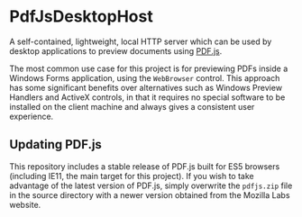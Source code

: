 # PdfJsDesktopHost
A self-contained, lightweight, local HTTP server which can be used by desktop applications to preview documents using [PDF.js](https://mozilla.github.io/pdf.js/).

The most common use case for this project is for previewing PDFs inside a Windows Forms application, using the `WebBrowser` control. This approach has some significant benefits over alternatives such as Windows Preview Handlers and ActiveX controls, in that it requires no special software to be installed on the client machine and always gives a consistent user experience.

## Updating PDF.js
This repository includes a stable release of PDF.js built for ES5 browsers (including IE11, the main target for this project). If you wish to take advantage of the latest version of PDF.js, simply overwrite the `pdfjs.zip` file in the source directory with a newer version obtained from the Mozilla Labs website.
